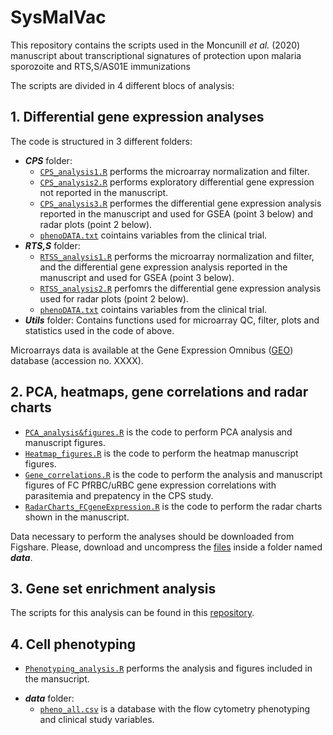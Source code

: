 # SysMalVac
This repository contains the scripts used in the Moncunill _et al._ (2020) manuscript about transcriptional signatures of protection upon malaria sporozoite and RTS,S/AS01E immunizations

The scripts are divided in 4 different blocs of analysis: 

## 1. Differential gene expression analyses

The code is structured in 3 different folders:
- **_CPS_** folder:
  * [`CPS_analysis1.R`](https://github.com/gmoncu/SysMalVac/blob/master/1_Differential%20gene%20expression/CPS/CPS_analysis1.R) performs the microarray normalization and filter.
  * [`CPS_analysis2.R`](https://github.com/gmoncu/SysMalVac/blob/master/1_Differential%20gene%20expression/CPS/CPS_analysis2.R) performs exploratory differential gene expression not reported in the manuscript. 
  * [`CPS_analysis3.R`](https://github.com/gmoncu/SysMalVac/blob/master/1_Differential%20gene%20expression/CPS/CPS_analysis3.R) performes the differential gene expression analysis reported in the manuscript and used for GSEA (point 3 below) and radar plots (point 2 below).
  * [`phenoDATA.txt`](https://github.com/gmoncu/SysMalVac/blob/master/1_Differential%20gene%20expression/CPS/phenoDATA.txt) cointains variables from the clinical trial.
- **_RTS,S_** folder: 
  * [`RTSS_analysis1.R`](https://github.com/gmoncu/SysMalVac/blob/master/1_Differential%20gene%20expression/RTS%2CS/RTSS_analysis1.R) performs the microarray normalization and filter, and the differential gene expression analysis reported in the manuscript and used for GSEA (point 3 below). 
  * [`RTSS_analysis2.R`](https://github.com/gmoncu/SysMalVac/blob/master/1_Differential%20gene%20expression/RTS%2CS/RTSS_analysis2.R) perfomrs the differential gene expression analysis used for radar plots (point 2 below).
  * [`phenoDATA.txt`](https://github.com/gmoncu/SysMalVac/blob/master/1_Differential%20gene%20expression/RTS%2CS/phenoDATA.txt) cointains variables from the clinical trial.
- **_Utils_** folder:
Contains functions used for microarray QC, filter, plots and statistics used in the code of above.

Microarrays data is available at the Gene Expression Omnibus ([GEO](www.ncbi.nlm.nih.gov/geo)) database  (accession no. XXXX).


## 2. PCA, heatmaps, gene correlations and radar charts

   * [`PCA_analysis&figures.R`](https://github.com/gmoncu/SysMalVac/blob/master/2_PCA%2C%20heatmaps%2C%20gene%20correlations%20and%20radar%20charts/PCA_analysis%26figures.R) is the code to perform PCA analysis and manuscript figures.
   * [`Heatmap_figures.R`](https://github.com/gmoncu/SysMalVac/blob/master/2_PCA%2C%20heatmaps%2C%20gene%20correlations%20and%20radar%20charts/Heatmaps_figures.R) is the code to perform the heatmap manuscript figures.
   * [`Gene_correlations.R`](https://github.com/gmoncu/SysMalVac/blob/master/2_PCA%2C%20heatmaps%2C%20gene%20correlations%20and%20radar%20charts/Gene_correlations.R) is the code to perform the analysis and manuscript figures of FC PfRBC/uRBC gene expression correlations with parasitemia and prepatency in the CPS study.
   * [`RadarCharts_FCgeneExpression.R`](https://github.com/gmoncu/SysMalVac/blob/master/2_PCA%2C%20heatmaps%2C%20gene%20correlations%20and%20radar%20charts/RadarCharts_FCgeneExpression.R) is the code to perform the radar charts shown in the manuscript.

Data necessary to perform the analyses should be downloaded from Figshare. Please, download and uncompress the [files](https://figshare.com/s/ac59e7686a48faa43938) inside a folder named **_data_**.


## 3. Gene set enrichment analysis

The scripts for this analysis can be found in this [repository](https://github.com/miquelduranfrigola/sysmalvac_enrichment).


## 4. Cell phenotyping

   * [`Phenotyping_analysis.R`](https://github.com/gmoncu/SysMalVac/blob/master/4_Cell%20phenotyping/Phenotyping_analysis.R) performs the analysis and figures included in the mansucript.
- **_data_** folder: 
   * [`pheno_all.csv`](https://github.com/gmoncu/SysMalVac/blob/master/4_Cell%20phenotyping/data/pheno_all.csv) is a database with the flow cytometry phenotyping and clinical study variables.
